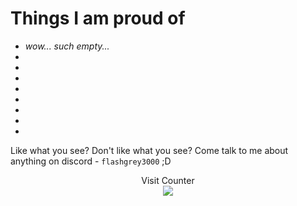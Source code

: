 <!--- Fly high; --->
# Things I am proud of
  - *wow... such empty...*
  -
  -
  -
  -
  -
  -
  -
  -









Like what you see? Don't like what you see? Come talk to me about anything on discord - `flashgrey3000` ;D  

<p align='center'>
  Visit Counter
  <br>
  <img src="https://profile-counter.glitch.me/FlashGrey3000/count.svg" />
  <br>
  
</p>


<!---
FlashGrey3000/FlashGrey3000 is a ✨ special ✨ repository because its `README.md` (this file) appears on your GitHub profile.
You can click the Preview link to take a look at your changes.
--->
